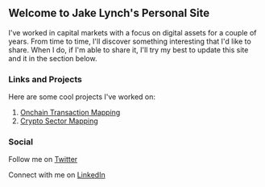 ## Welcome to Jake Lynch's Personal Site

I've worked in capital markets with a focus on digital assets for a couple of years.
From time to time, I'll discover something interesting that I'd like to share.
When I do, if I'm able to share it, I'll try my best to update this site and it in the section below.

### Links and Projects

Here are some cool projects I've worked on:

1. [Onchain Transaction Mapping](onchain_txn_map.html)
2. [Crypto Sector Mapping](sector_mapping.html)



### Social
Follow me on [Twitter](https://twitter.com/jake_crypto)

Connect with me on [LinkedIn](https://www.linkedin.com/in/jake-lynch/)
